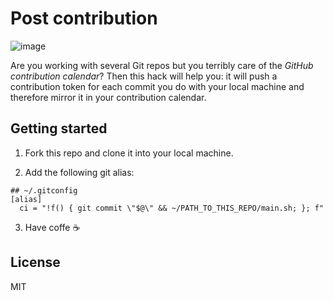 # Post contribution

![image](https://user-images.githubusercontent.com/9917415/151678600-bebe8c47-8fe6-41e4-8521-38aa80162ff3.png)

Are you working with several Git repos but you terribly care of the *GitHub contribution calendar*? Then this hack will help you: it will push a contribution token for each commit you do with your local machine and therefore mirror it in your contribution calendar.

## Getting started

1. Fork this repo and clone it into your local machine.

2. Add the following git alias:

```
## ~/.gitconfig
[alias]
  ci = "!f() { git commit \"$@\" && ~/PATH_TO_THIS_REPO/main.sh; }; f"
```
3. Have coffe ☕

## License

MIT
